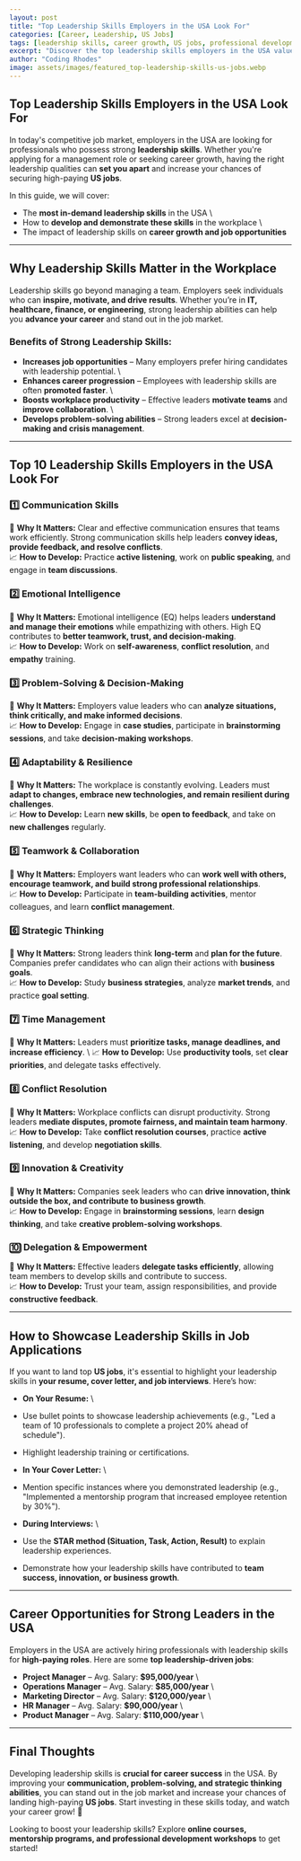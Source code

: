 ```yaml
---
layout: post
title: "Top Leadership Skills Employers in the USA Look For"
categories: [Career, Leadership, US Jobs]
tags: [leadership skills, career growth, US jobs, professional development, workplace success]
excerpt: "Discover the top leadership skills employers in the USA value the most. Learn how to develop these skills and increase your chances of securing high-paying US jobs."
author: "Coding Rhodes"
image: assets/images/featured_top-leadership-skills-us-jobs.webp
---
```


## Top Leadership Skills Employers in the USA Look For  

In today's competitive job market, employers in the USA are looking for professionals who possess strong **leadership skills**. Whether you're applying for a management role or seeking career growth, having the right leadership qualities can **set you apart** and increase your chances of securing high-paying **US jobs**.

In this guide, we will cover:
-  The **most in-demand leadership skills** in the USA  \
-  How to **develop and demonstrate these skills** in the workplace  \
-  The impact of leadership skills on **career growth and job opportunities**  

---

## Why Leadership Skills Matter in the Workplace  

Leadership skills go beyond managing a team. Employers seek individuals who can **inspire, motivate, and drive results**. Whether you’re in **IT, healthcare, finance, or engineering**, strong leadership abilities can help you **advance your career** and stand out in the job market.

### Benefits of Strong Leadership Skills:
  -  **Increases job opportunities** – Many employers prefer hiring candidates with leadership potential.  \
  -  **Enhances career progression** – Employees with leadership skills are often **promoted faster**.  \
  -  **Boosts workplace productivity** – Effective leaders **motivate teams** and **improve collaboration**.  \
  -  **Develops problem-solving abilities** – Strong leaders excel at **decision-making and crisis management**.  

---

## Top 10 Leadership Skills Employers in the USA Look For  

### 1️⃣ Communication Skills  
📍 **Why It Matters:** Clear and effective communication ensures that teams work efficiently. Strong communication skills help leaders **convey ideas, provide feedback, and resolve conflicts**.  \
📈 **How to Develop:** Practice **active listening**, work on **public speaking**, and engage in **team discussions**.  

### 2️⃣ Emotional Intelligence  
📍 **Why It Matters:** Emotional intelligence (EQ) helps leaders **understand and manage their emotions** while empathizing with others. High EQ contributes to **better teamwork, trust, and decision-making**.  \
📈 **How to Develop:** Work on **self-awareness**, **conflict resolution**, and **empathy** training.  

### 3️⃣ Problem-Solving & Decision-Making  
📍 **Why It Matters:** Employers value leaders who can **analyze situations, think critically, and make informed decisions**.  \
📈 **How to Develop:** Engage in **case studies**, participate in **brainstorming sessions**, and take **decision-making workshops**.  

### 4️⃣ Adaptability & Resilience  
📍 **Why It Matters:** The workplace is constantly evolving. Leaders must **adapt to changes, embrace new technologies, and remain resilient during challenges**.  \
📈 **How to Develop:** Learn **new skills**, be **open to feedback**, and take on **new challenges** regularly.  

### 5️⃣ Teamwork & Collaboration  
📍 **Why It Matters:** Employers want leaders who can **work well with others, encourage teamwork, and build strong professional relationships**.  \
📈 **How to Develop:** Participate in **team-building activities**, mentor colleagues, and learn **conflict management**.  

### 6️⃣ Strategic Thinking  
📍 **Why It Matters:** Strong leaders think **long-term** and **plan for the future**. Companies prefer candidates who can align their actions with **business goals**.  \
📈 **How to Develop:** Study **business strategies**, analyze **market trends**, and practice **goal setting**.  

### 7️⃣ Time Management  
📍 **Why It Matters:** Leaders must **prioritize tasks, manage deadlines, and increase efficiency**. \ 
📈 **How to Develop:** Use **productivity tools**, set **clear priorities**, and delegate tasks effectively.  

### 8️⃣ Conflict Resolution  
📍 **Why It Matters:** Workplace conflicts can disrupt productivity. Strong leaders **mediate disputes, promote fairness, and maintain team harmony**.  \
📈 **How to Develop:** Take **conflict resolution courses**, practice **active listening**, and develop **negotiation skills**.  

### 9️⃣ Innovation & Creativity  
📍 **Why It Matters:** Companies seek leaders who can **drive innovation, think outside the box, and contribute to business growth**.  \
📈 **How to Develop:** Engage in **brainstorming sessions**, learn **design thinking**, and take **creative problem-solving workshops**.  

### 🔟 Delegation & Empowerment  
📍 **Why It Matters:** Effective leaders **delegate tasks efficiently**, allowing team members to develop skills and contribute to success.  \
📈 **How to Develop:** Trust your team, assign responsibilities, and provide **constructive feedback**.  

---

## How to Showcase Leadership Skills in Job Applications  

If you want to land top **US jobs**, it's essential to highlight your leadership skills in **your resume, cover letter, and job interviews**. Here’s how:  

-  **On Your Resume:**  \
- Use bullet points to showcase leadership achievements (e.g., "Led a team of 10 professionals to complete a project 20% ahead of schedule").  
- Highlight leadership training or certifications.  

-  **In Your Cover Letter:**  \
- Mention specific instances where you demonstrated leadership (e.g., "Implemented a mentorship program that increased employee retention by 30%").  

-  **During Interviews:**  \
- Use the **STAR method (Situation, Task, Action, Result)** to explain leadership experiences.  
- Demonstrate how your leadership skills have contributed to **team success, innovation, or business growth**.  

---

## Career Opportunities for Strong Leaders in the USA  

Employers in the USA are actively hiring professionals with leadership skills for **high-paying roles**. Here are some **top leadership-driven jobs**:

-  **Project Manager** – Avg. Salary: **$95,000/year**  \
-  **Operations Manager** – Avg. Salary: **$85,000/year**  \
-  **Marketing Director** – Avg. Salary: **$120,000/year**  \
-  **HR Manager** – Avg. Salary: **$90,000/year**  \
-  **Product Manager** – Avg. Salary: **$110,000/year**  \

---

## Final Thoughts  

Developing leadership skills is **crucial for career success** in the USA. By improving your **communication, problem-solving, and strategic thinking abilities**, you can stand out in the job market and increase your chances of landing high-paying **US jobs**. Start investing in these skills today, and watch your career grow! 🚀  

Looking to boost your leadership skills? Explore **online courses, mentorship programs, and professional development workshops** to get started!  


